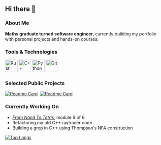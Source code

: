 ## Hi there 👋

### About Me

**Maths graduate turned software engineer**, currently building my portfolio with personal projects and hands-on courses.

### Tools & Technologies

<p>
  <img src="https://cdn.jsdelivr.net/gh/devicons/devicon/icons/rust/rust-original.svg" alt="Rust" width="40" height="40"/>
  <img src="https://cdn.jsdelivr.net/gh/devicons/devicon/icons/cplusplus/cplusplus-original.svg" alt="C++" width="40" height="40"/>
  <img src="https://cdn.jsdelivr.net/gh/devicons/devicon/icons/python/python-original.svg" alt="Python" width="40" height="40"/>
  <img src="https://cdn.jsdelivr.net/gh/devicons/devicon/icons/git/git-original.svg" alt="Git" width="40" height="40"/>
</p>

### Selected Public Projects

[![Readme Card](https://github-readme-stats.vercel.app/api/pin/?username=CarolineMillan&repo=CHIP8_emulator&layout=compact&theme=catppuccin_latte)](https://github.com/CarolineMillan/CHIP8_emulator)&nbsp;
[![Readme Card](https://github-readme-stats.vercel.app/api/pin/?username=CarolineMillan&repo=pathtracer_rs_bk2&layout=compact&theme=catppuccin_latte)](https://github.com/CarolineMillan/pathtracer_rs_bk2)&nbsp;

<!--
### University Projects

These are all from my time at the University of Bath. Programming projects were done with the Department of Computer Science. 

- **Advanced Computer Graphics** coursework: Classic Ray Tracer with Photon Mapping in C++ <!-- (**76%**), one of few maths students to pass this module)
- **Functional Programming** coursework: Lambda Calculus and builiding a Krivine Abstract Machine in Haskell <!-- (**80%**)
- Various MATLAB and R projects in my maths and stats modules
-->
### Currently Working On

- [_From Nand To Tetris_](https://www.coursera.org/learn/build-a-computer), module 6 of 6
- Refactoring my old C++ raytracer code
- Building a grep in C++ using Thompson's NFA construction

<!--
### Get in Touch!

icons for:
- email
- linkedin

-->
[![Top Langs](https://github-readme-stats.vercel.app/api/top-langs/?username=CarolineMillan&layout=compact&theme=catppuccin_latte)](https://github.com/CarolineMillan)

<!--
**CarolineMillan/CarolineMillan** is a ✨ _special_ ✨ repository because its `README.md` (this file) appears on your GitHub profile.

Here are some ideas to get you started:

- 🔭 I’m currently working on ...
- 🌱 I’m currently learning ...
- 👯 I’m looking to collaborate on ...
- 🤔 I’m looking for help with ...
- 💬 Ask me about ...
- 📫 How to reach me: ...
- 😄 Pronouns: ...
- ⚡ Fun fact: ...

-->
